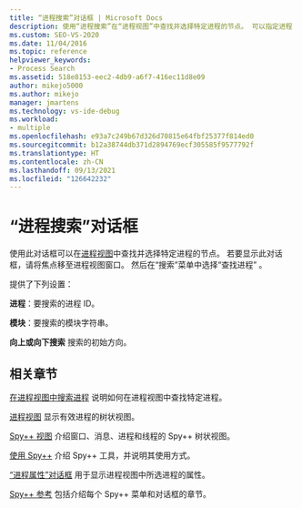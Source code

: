 ```yaml
---
title: “进程搜索”对话框 | Microsoft Docs
description: 使用“进程搜索”在“进程视图”中查找并选择特定进程的节点。 可以指定进程 ID、模块字符串和搜索方向。
ms.custom: SEO-VS-2020
ms.date: 11/04/2016
ms.topic: reference
helpviewer_keywords:
- Process Search
ms.assetid: 518e8153-eec2-4db9-a6f7-416ec11d8e09
author: mikejo5000
ms.author: mikejo
manager: jmartens
ms.technology: vs-ide-debug
ms.workload:
- multiple
ms.openlocfilehash: e93a7c249b67d326d70815e64fbf25377f814ed0
ms.sourcegitcommit: b12a38744db371d2894769ecf305585f9577792f
ms.translationtype: HT
ms.contentlocale: zh-CN
ms.lasthandoff: 09/13/2021
ms.locfileid: "126642232"
---
```

# <a name="process-search-dialog-box"></a>“进程搜索”对话框
使用此对话框可以在[进程视图](../debugger/processes-view.md)中查找并选择特定进程的节点。 若要显示此对话框，请将焦点移至进程视图窗口。 然后在“搜索”菜单中选择“查找进程” 。

 提供了下列设置：

 **进程**：要搜索的进程 ID。

 **模块**：要搜索的模块字符串。

 **向上或向下搜索** 搜索的初始方向。

## <a name="related-sections"></a>相关章节
 [在进程视图中搜索进程](../debugger/how-to-search-for-a-process-in-processes-view.md) 说明如何在进程视图中查找特定进程。

 [进程视图](../debugger/processes-view.md) 显示有效进程的树状视图。

 [Spy++ 视图](../debugger/spy-increment-views.md) 介绍窗口、消息、进程和线程的 Spy++ 树状视图。

 [使用 Spy++](../debugger/using-spy-increment.md) 介绍 Spy++ 工具，并说明其使用方式。

 [“进程属性”对话框](../debugger/process-properties-dialog-box.md) 用于显示进程视图中所选进程的属性。

 [Spy++ 参考](../debugger/spy-increment-reference.md) 包括介绍每个 Spy++ 菜单和对话框的章节。